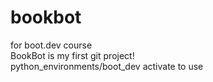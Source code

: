 # bookbot
for boot.dev course <br>
BookBot is my first git project!<br>
python_environments/boot_dev activate to use    
